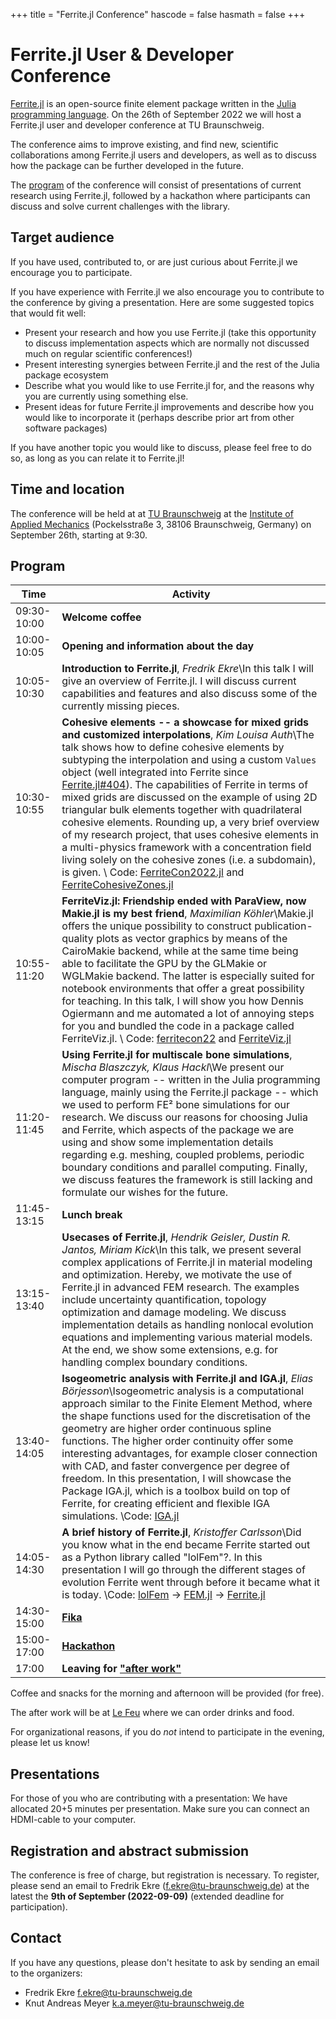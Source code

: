 +++
title = "Ferrite.jl Conference"
hascode = false
hasmath = false
+++

# Ferrite.jl User & Developer Conference

[Ferrite.jl](https://github.com/Ferrite-FEM/Ferrite.jl) is an open-source
finite element package written in the [Julia programming
language](https://julialang.org/). On the 26th of September 2022 we will host a
Ferrite.jl user and developer conference at TU Braunschweig.

The conference aims to improve existing, and find new, scientific
collaborations among Ferrite.jl users and developers, as well as to discuss
how the package can be further developed in the future.

The [program](#program) of the conference will consist of presentations of current research
using Ferrite.jl, followed by a hackathon where participants can discuss and
solve current challenges with the library.

## Target audience

If you have used, contributed to, or are just curious about Ferrite.jl we
encourage you to participate.

If you have experience with Ferrite.jl we also encourage you to contribute to
the conference by giving a presentation. Here are some suggested topics that
would fit well:

 - Present your research and how you use Ferrite.jl (take this opportunity to
   discuss implementation aspects which are normally not discussed much on
   regular scientific conferences!)
 - Present interesting synergies between Ferrite.jl and the rest of the Julia
   package ecosystem
 - Describe what you would like to use Ferrite.jl for, and the reasons why you
   are currently using something else.
 - Present ideas for future Ferrite.jl improvements and describe how you would
   like to incorporate it (perhaps describe prior art from other software
   packages)

If you have another topic you would like to discuss, please feel free to do so,
as long as you can relate it to Ferrite.jl!


## Time and location

The conference will be held at at [TU
Braunschweig](https://www.tu-braunschweig.de/en/) at the [Institute
of Applied Mechanics](https://www.tu-braunschweig.de/en/iam) 
(Pockelsstraße 3, 38106 Braunschweig, Germany)
on September 26th, starting at 9:30. 

## Program

| Time        | Activity                                                                   |
|-------------|----------------------------------------------------------------------------|
| 09:30-10:00 | **Welcome coffee**
| 10:00-10:05 | **Opening and information about the day**
| 10:05-10:30 | **Introduction to Ferrite.jl**, *Fredrik Ekre*\\In this talk I will give an overview of Ferrite.jl. I will discuss current capabilities and features and also discuss some of the currently missing pieces.
| 10:30-10:55 | **Cohesive elements -- a showcase for mixed grids and customized interpolations**, *Kim Louisa Auth*\\The talk shows how to define cohesive elements by subtyping the interpolation and using a custom `Values` object (well integrated into Ferrite since [Ferrite.jl#404](https://github.com/Ferrite-FEM/Ferrite.jl/pull/404)). The capabilities of Ferrite in terms of mixed grids are discussed on the example of using 2D triangular bulk elements together with quadrilateral cohesive elements. Rounding up, a very brief overview of my research project, that uses cohesive elements in a multi-physics framework with a concentration field living solely on the cohesive zones (i.e. a subdomain), is given. \\ Code: [FerriteCon2022.jl](https://github.com/kimauth/FerriteCon2022.jl) and [FerriteCohesiveZones.jl](https://github.com/kimauth/FerriteCohesiveZones.jl)
| 10:55-11:20 | **FerriteViz.jl: Friendship ended with ParaView, now Makie.jl is my best friend**, *Maximilian Köhler*\\Makie.jl offers the unique possibility to construct publication-quality plots as vector graphics by means of the CairoMakie backend, while at the same time being able to facilitate the GPU by the GLMakie or WGLMakie backend. The latter is especially suited for notebook environments that offer a great possibility for teaching. In this talk, I will show you how Dennis Ogiermann and me automated a lot of annoying steps for you and bundled the code in a package called FerriteViz.jl. \\ Code: [ferritecon22](https://github.com/koehlerson/ferritecon22) and [FerriteViz.jl](https://github.com/Ferrite-FEM/FerriteViz.jl)
| 11:20-11:45 | **Using Ferrite.jl for multiscale bone simulations**, *Mischa Blaszczyk, Klaus Hackl*\\We present our computer program -- written in the Julia programming language, mainly using the Ferrite.jl package -- which we used to perform FE² bone simulations for our research. We discuss our reasons for choosing Julia and Ferrite, which aspects of the package we are using and show some implementation details regarding e.g. meshing, coupled problems, periodic boundary conditions and parallel computing. Finally, we discuss features the framework is still lacking and formulate our wishes for the future.
| 11:45-13:15 | **Lunch break**
| 13:15-13:40 | **Usecases of Ferrite.jl**, *Hendrik Geisler, Dustin R. Jantos, Miriam Kick*\\In this talk, we present several complex applications of Ferrite.jl in material modeling and optimization. Hereby, we motivate the use of Ferrite.jl in advanced FEM research. The examples include uncertainty quantification, topology optimization and damage modeling. We discuss implementation details as handling nonlocal evolution equations and implementing various material models. At the end, we show some extensions, e.g. for handling complex boundary conditions.
| 13:40-14:05 | **Isogeometric analysis with Ferrite.jl and IGA.jl**, *Elias Börjesson*\\Isogeometric analysis is a computational approach similar to the Finite Element Method, where the shape functions used for the discretisation of the geometry are higher order continuous spline functions. The higher order continuity offer some interesting advantages, for example closer connection with CAD, and faster convergence per degree of freedom. In this presentation, I will showcase the Package IGA.jl, which is a toolbox build on top of Ferrite, for creating efficient and flexible IGA simulations. \\Code: [IGA.jl](https://github.com/lijas/IGA.jl)
| 14:05-14:30 | **A brief history of Ferrite.jl**, *Kristoffer Carlsson*\\Did you know what in the end became Ferrite started out as a Python library called "lolFem"?. In this presentation I will go through the different stages of evolution Ferrite went through before it became what it is today. \\Code: [lolFem](https://github.com/KristofferC/lolFem) → [FEM.jl](https://github.com/KristofferC/FEM.jl) → [Ferrite.jl](https://github.com/Ferrite-FEM/Ferrite.jl) 
| 14:30-15:00 | [**Fika**](https://en.wikipedia.org/wiki/Fika_(Sweden))
| 15:00-17:00 | [**Hackathon**](https://en.wikipedia.org/wiki/Hackathon)
| 17:00       | **Leaving for ["after work"](https://sv.wikipedia.org/wiki/Afterwork)**

Coffee and snacks for the morning and afternoon will be provided (for free). 

The after work will be at [Le Feu](https://www.lefeu.de/le-feu-flammkuchen-braunschweig/) where we can order drinks and food. 

For organizational reasons, if you do *not* intend to participate in the evening, please let us
know!

## Presentations

For those of you who are contributing with a presentation: We have allocated 20+5 minutes
per presentation. Make sure you can connect an HDMI-cable to your computer.


## Registration and abstract submission

The conference is free of charge, but registration is necessary. To register,
please send an email to Fredrik Ekre
([f.ekre@tu-braunschweig.de](mailto:f.ekre@tu-braunschweig.de)) at the latest
the **9th of September (2022-09-09)** (extended deadline for participation). 

## Contact

If you have any questions, please don't hesitate to ask by sending an email to
the organizers:

- Fredrik Ekre [f.ekre@tu-braunschweig.de](mailto:f.ekre@tu-braunschweig.de)
- Knut Andreas Meyer [k.a.meyer@tu-braunschweig.de](mailto:k.a.meyer@tu-braunschweig.de)
